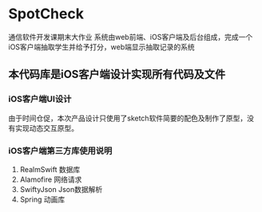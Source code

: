 # SpotCheck
通信软件开发课期末大作业
系统由web前端、iOS客户端及后台组成，完成一个iOS客户端抽取学生并给予打分，web端显示抽取记录的系统

## 本代码库是iOS客户端设计实现所有代码及文件
### iOS客户端UI设计
由于时间仓促，本次产品设计只使用了sketch软件简要的配色及制作了原型，没有实现动态交互原型。

### iOS客户端第三方库使用说明
1. RealmSwift 数据库
2. Alamofire 网络请求
3. SwiftyJson Json数据解析
4. Spring 动画库
